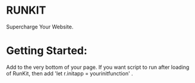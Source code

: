 # RUNKIT

Supercharge Your Website. 

# Getting Started: 

Add <script src="https://cdn.jsdelivr.net/npm/runkit.js@0.0.1/core.min.js"></script> to the very bottom of your page.
If you want script to run after loading of RunKit, then add 'let r.initapp = yourinitfunction' .
